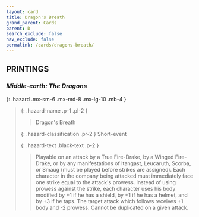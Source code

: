 ```yaml
---
layout: card
title: Dragon's Breath
grand_parent: Cards
parent: D
search_exclude: false
nav_exclude: false
permalink: /cards/dragons-breath/
---
```


## PRINTINGS


### _Middle-earth: The Dragons_

{: .hazard .mx-sm-6 .mx-md-8 .mx-lg-10 .mb-4 }
> {: .hazard-name .p-1 .pl-2 }
> > <div class="hazard-mp"></div>
> > <div class="card-name">Dragon's Breath</div>
>
> {: .hazard-classification .pr-2 }
> Short-event
>
> {: .hazard-text .black-text .p-2 }
> > Playable on an attack by a True Fire-Drake, by a Winged Fire-Drake, or by any manifestations of Itangast, Leucaruth, Scorba, or Smaug (must be played before strikes are assigned). Each character in the company being attacked must immediately face one strike equal to the attack's prowess. Instead of using prowess against the strike, each character uses his body modified by +1 if he has a shield, by +1 if he has a helmet, and by +3 if he taps. The target attack which follows receives +1 body and -2 prowess. Cannot be duplicated on a given attack. 
>
